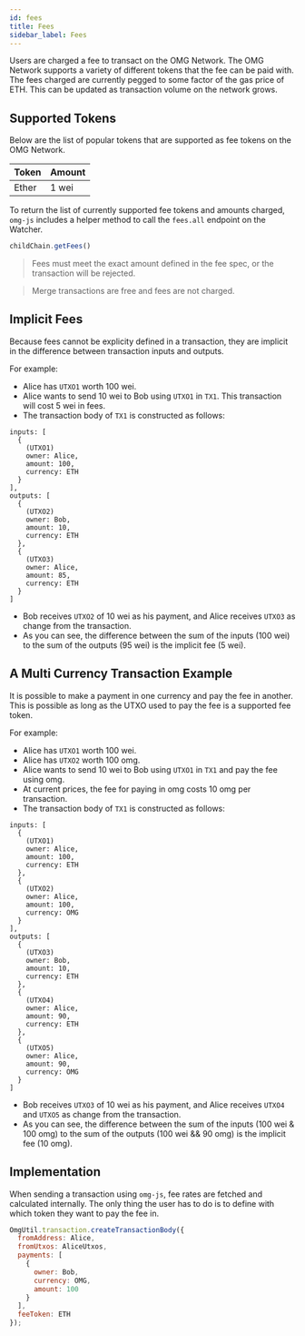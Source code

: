 ```yaml
---
id: fees
title: Fees
sidebar_label: Fees
---
```


Users are charged a fee to transact on the OMG Network. The OMG Network supports a variety of different tokens that the fee can be paid with. The fees charged are currently pegged to some factor of the gas price of ETH. This can be updated as transaction volume on the network grows.

## Supported Tokens

Below are the list of popular tokens that are supported as fee tokens on the OMG Network.

| Token | Amount |
| --- | --- |
| Ether | 1 wei |

To return the list of currently supported fee tokens and amounts charged, `omg-js` includes a helper method to call the `fees.all` endpoint on the Watcher. 

```js
childChain.getFees()
```

> Fees must meet the exact amount defined in the fee spec, or the transaction will be rejected.

> Merge transactions are free and fees are not charged.

## Implicit Fees

Because fees cannot be explicity defined in a transaction, they are implicit in the difference between transaction inputs and outputs. 

For example:
- Alice has `UTXO1` worth 100 wei.
- Alice wants to send 10 wei to Bob using `UTXO1` in `TX1`. This transaction will cost 5 wei in fees.
- The transaction body of `TX1` is constructed as follows:
```
inputs: [
  {
    (UTXO1)
    owner: Alice,
    amount: 100,
    currency: ETH
  }
],
outputs: [
  { 
    (UTXO2)
    owner: Bob,
    amount: 10,
    currency: ETH
  },
  {
    (UTXO3)
    owner: Alice,
    amount: 85,
    currency: ETH
  }
]
```
- Bob receives `UTXO2` of 10 wei as his payment, and Alice receives `UTXO3` as change from the transaction.
- As you can see, the difference between the sum of the inputs (100 wei) to the sum of the outputs (95 wei) is the implicit fee (5 wei). 

## A Multi Currency Transaction Example

It is possible to make a payment in one currency and pay the fee in another. This is possible as long as the UTXO used to pay the fee is a supported fee token.

For example:
- Alice has `UTXO1` worth 100 wei.
- Alice has `UTXO2` worth 100 omg.
- Alice wants to send 10 wei to Bob using `UTXO1` in `TX1` and pay the fee using omg.
- At current prices, the fee for paying in omg costs 10 omg per transaction.
- The transaction body of `TX1` is constructed as follows:
```
inputs: [
  {
    (UTXO1)
    owner: Alice,
    amount: 100,
    currency: ETH
  },
  {
    (UTXO2)
    owner: Alice,
    amount: 100,
    currency: OMG
  }
],
outputs: [
  { 
    (UTXO3)
    owner: Bob,
    amount: 10,
    currency: ETH
  },
  {
    (UTXO4)
    owner: Alice,
    amount: 90,
    currency: ETH
  },
  {
    (UTXO5)
    owner: Alice,
    amount: 90,
    currency: OMG
  }
]
``` 
- Bob receives `UTXO3` of 10 wei as his payment, and Alice receives `UTXO4` and `UTXO5` as change from the transaction.
- As you can see, the difference between the sum of the inputs (100 wei & 100 omg) to the sum of the outputs (100 wei && 90 omg) is the implicit fee (10 omg).

## Implementation

When sending a transaction using `omg-js`, fee rates are fetched and calculated internally. The only thing the user has to do is to define with which token they want to pay the fee in.

```js
OmgUtil.transaction.createTransactionBody({
  fromAddress: Alice,
  fromUtxos: AliceUtxos,
  payments: [
    {
      owner: Bob,
      currency: OMG,
      amount: 100
    }
  ],
  feeToken: ETH
});
```
